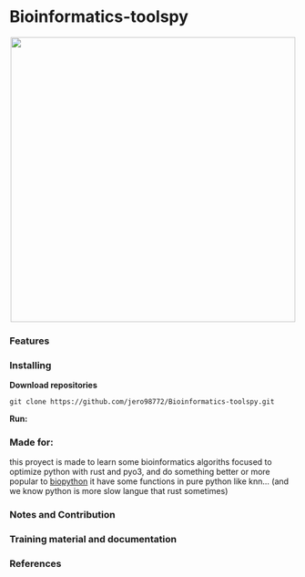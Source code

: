 

# Bioinformatics-toolspy
<p align="center"><img src="https://raw.githubusercontent.com/jero98772/Bioinformatics-toolspy/main/docs/logo.jpeg" width="500" height="500"></p>

### Features 

### Installing

**Download repositories**

    git clone https://github.com/jero98772/Bioinformatics-toolspy.git

**Run:**  

### Made for:

this proyect is made to learn some bioinformatics algoriths focused to optimize python with rust and pyo3, and do something better or more popular to [biopython](https://github.com/biopython/biopython) it have some functions in pure python like knn... (and we know python is more slow langue that rust sometimes)

### Notes and Contribution


### Training material and documentation

### References

